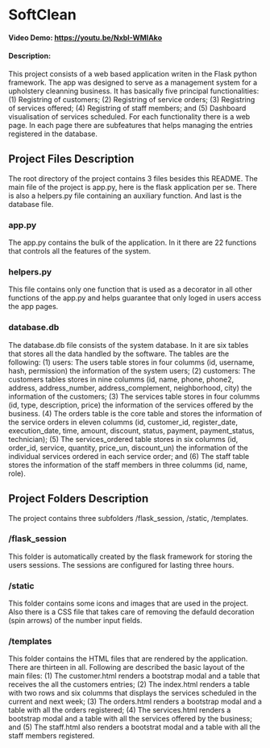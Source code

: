 # SoftClean

#### Video Demo:  https://youtu.be/NxbI-WMlAko
#### Description:
This project consists of a web based application writen in the Flask python framework. The app was designed to serve as a management system for a upholstery cleanning business. It has basically five principal functionalities: (1) Registring of customers; (2) Registring of service orders; (3) Registring of services offered; (4) Registring of staff members; and (5) Dashboard visualisation of services scheduled. For each functionality there is a web page. In each page there are subfeatures that helps managing the entries registered in the database.

## Project Files Description

The root directory of the project contains 3 files besides this README. The main file of the project is app.py, here is the flask application per se. There is also a helpers.py file containing an auxiliary function. And last is the database file.

### app.py
The app.py contains the bulk of the application. In it there are 22 functions that controls all the features of the system.

### helpers.py
This file contains only one function that is used as a decorator in all other functions of the app.py and helps guarantee that only loged in users access the app pages.

### database.db
The database.db file consists of the system database. In it are six tables that stores all the data handled by the software. The tables are the following: (1) users: The users table stores in four columms (id, username, hash, permission) the information of the system users; (2) customers: The customers tables stores in nine columms (id, name, phone, phone2, address, address_number, address_complement, neighborhood, city) the information of the customers; (3) The services table stores in four columms (id, type, description, price) the information of the services offered by the business. (4) The orders table is the core table and stores the information of the service orders in eleven columms (id, customer_id, register_date, execution_date, time, amount, discount, status, payment, payment_status, technician); (5) The services_ordered table stores in six columms (id, order_id, service, quantity, price_un, discount_un) the information of the individual services ordered in each service order; and (6) The staff table stores the information of the staff members in three columms (id, name, role).

## Project Folders Description

The project contains three subfolders /flask_session, /static, /templates.

### /flask_session
This folder is automatically created by the flask framework for storing the users sessions. The sessions are configured for lasting three hours.

### /static
This folder contains some icons and images that are used in the project. Also there is a CSS file that takes care of removing the defauld decoration (spin arrows) of the number input fields.

### /templates
This folder contains the HTML files that are rendered by the application. There are thirteen in all. Following are described the basic layout of the main files: (1) The customer.html renders a bootstrap modal and a table that receives the all the customers entries; (2) The index.html renders a table with two rows and six columms that displays the services scheduled in the current and next week; (3) The orders.html renders a bootstrap modal and a table with all the orders registered; (4) The services.html renders a bootstrap modal and a table with all the services offered by the business; and (5) The staff.html also renders a bootstrat modal and a table with all the staff members registered.
